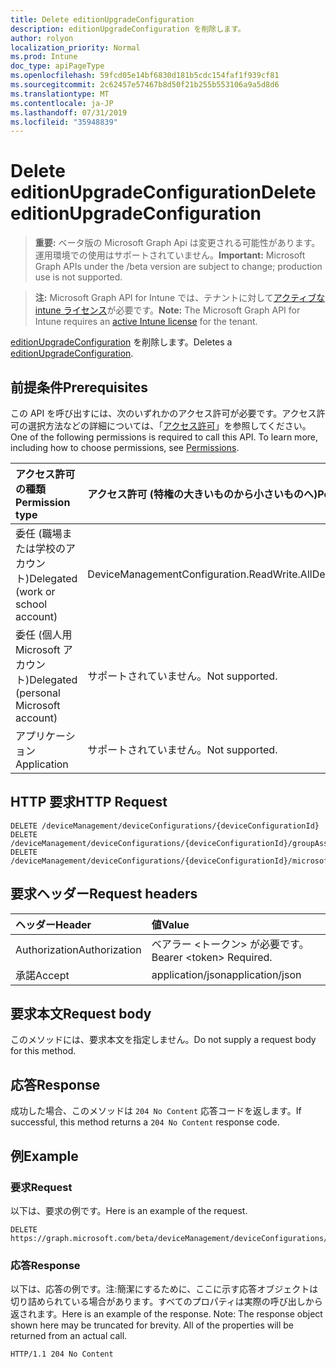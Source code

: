 ```yaml
---
title: Delete editionUpgradeConfiguration
description: editionUpgradeConfiguration を削除します。
author: rolyon
localization_priority: Normal
ms.prod: Intune
doc_type: apiPageType
ms.openlocfilehash: 59fcd05e14bf6830d181b5cdc154faf1f939cf81
ms.sourcegitcommit: 2c62457e57467b8d50f21b255b553106a9a5d8d6
ms.translationtype: MT
ms.contentlocale: ja-JP
ms.lasthandoff: 07/31/2019
ms.locfileid: "35948839"
---
```

# <a name="delete-editionupgradeconfiguration"></a><span data-ttu-id="75f05-103">Delete editionUpgradeConfiguration</span><span class="sxs-lookup"><span data-stu-id="75f05-103">Delete editionUpgradeConfiguration</span></span>

> <span data-ttu-id="75f05-104">**重要:** ベータ版の Microsoft Graph Api は変更される可能性があります。運用環境での使用はサポートされていません。</span><span class="sxs-lookup"><span data-stu-id="75f05-104">**Important:** Microsoft Graph APIs under the /beta version are subject to change; production use is not supported.</span></span>

> <span data-ttu-id="75f05-105">**注:** Microsoft Graph API for Intune では、テナントに対して[アクティブな intune ライセンス](https://go.microsoft.com/fwlink/?linkid=839381)が必要です。</span><span class="sxs-lookup"><span data-stu-id="75f05-105">**Note:** The Microsoft Graph API for Intune requires an [active Intune license](https://go.microsoft.com/fwlink/?linkid=839381) for the tenant.</span></span>

<span data-ttu-id="75f05-106">[editionUpgradeConfiguration](../resources/intune-deviceconfig-editionupgradeconfiguration.md) を削除します。</span><span class="sxs-lookup"><span data-stu-id="75f05-106">Deletes a [editionUpgradeConfiguration](../resources/intune-deviceconfig-editionupgradeconfiguration.md).</span></span>

## <a name="prerequisites"></a><span data-ttu-id="75f05-107">前提条件</span><span class="sxs-lookup"><span data-stu-id="75f05-107">Prerequisites</span></span>
<span data-ttu-id="75f05-p101">この API を呼び出すには、次のいずれかのアクセス許可が必要です。アクセス許可の選択方法などの詳細については、「[アクセス許可](/graph/permissions-reference)」を参照してください。</span><span class="sxs-lookup"><span data-stu-id="75f05-p101">One of the following permissions is required to call this API. To learn more, including how to choose permissions, see [Permissions](/graph/permissions-reference).</span></span>

|<span data-ttu-id="75f05-110">アクセス許可の種類</span><span class="sxs-lookup"><span data-stu-id="75f05-110">Permission type</span></span>|<span data-ttu-id="75f05-111">アクセス許可 (特権の大きいものから小さいものへ)</span><span class="sxs-lookup"><span data-stu-id="75f05-111">Permissions (from most to least privileged)</span></span>|
|:---|:---|
|<span data-ttu-id="75f05-112">委任 (職場または学校のアカウント)</span><span class="sxs-lookup"><span data-stu-id="75f05-112">Delegated (work or school account)</span></span>|<span data-ttu-id="75f05-113">DeviceManagementConfiguration.ReadWrite.All</span><span class="sxs-lookup"><span data-stu-id="75f05-113">DeviceManagementConfiguration.ReadWrite.All</span></span>|
|<span data-ttu-id="75f05-114">委任 (個人用 Microsoft アカウント)</span><span class="sxs-lookup"><span data-stu-id="75f05-114">Delegated (personal Microsoft account)</span></span>|<span data-ttu-id="75f05-115">サポートされていません。</span><span class="sxs-lookup"><span data-stu-id="75f05-115">Not supported.</span></span>|
|<span data-ttu-id="75f05-116">アプリケーション</span><span class="sxs-lookup"><span data-stu-id="75f05-116">Application</span></span>|<span data-ttu-id="75f05-117">サポートされていません。</span><span class="sxs-lookup"><span data-stu-id="75f05-117">Not supported.</span></span>|

## <a name="http-request"></a><span data-ttu-id="75f05-118">HTTP 要求</span><span class="sxs-lookup"><span data-stu-id="75f05-118">HTTP Request</span></span>
<!-- {
  "blockType": "ignored"
}
-->
``` http
DELETE /deviceManagement/deviceConfigurations/{deviceConfigurationId}
DELETE /deviceManagement/deviceConfigurations/{deviceConfigurationId}/groupAssignments/{deviceConfigurationGroupAssignmentId}/deviceConfiguration
DELETE /deviceManagement/deviceConfigurations/{deviceConfigurationId}/microsoft.graph.windowsDomainJoinConfiguration/networkAccessConfigurations/{deviceConfigurationId}
```

## <a name="request-headers"></a><span data-ttu-id="75f05-119">要求ヘッダー</span><span class="sxs-lookup"><span data-stu-id="75f05-119">Request headers</span></span>
|<span data-ttu-id="75f05-120">ヘッダー</span><span class="sxs-lookup"><span data-stu-id="75f05-120">Header</span></span>|<span data-ttu-id="75f05-121">値</span><span class="sxs-lookup"><span data-stu-id="75f05-121">Value</span></span>|
|:---|:---|
|<span data-ttu-id="75f05-122">Authorization</span><span class="sxs-lookup"><span data-stu-id="75f05-122">Authorization</span></span>|<span data-ttu-id="75f05-123">ベアラー &lt;トークン&gt; が必要です。</span><span class="sxs-lookup"><span data-stu-id="75f05-123">Bearer &lt;token&gt; Required.</span></span>|
|<span data-ttu-id="75f05-124">承諾</span><span class="sxs-lookup"><span data-stu-id="75f05-124">Accept</span></span>|<span data-ttu-id="75f05-125">application/json</span><span class="sxs-lookup"><span data-stu-id="75f05-125">application/json</span></span>|

## <a name="request-body"></a><span data-ttu-id="75f05-126">要求本文</span><span class="sxs-lookup"><span data-stu-id="75f05-126">Request body</span></span>
<span data-ttu-id="75f05-127">このメソッドには、要求本文を指定しません。</span><span class="sxs-lookup"><span data-stu-id="75f05-127">Do not supply a request body for this method.</span></span>

## <a name="response"></a><span data-ttu-id="75f05-128">応答</span><span class="sxs-lookup"><span data-stu-id="75f05-128">Response</span></span>
<span data-ttu-id="75f05-129">成功した場合、このメソッドは `204 No Content` 応答コードを返します。</span><span class="sxs-lookup"><span data-stu-id="75f05-129">If successful, this method returns a `204 No Content` response code.</span></span>

## <a name="example"></a><span data-ttu-id="75f05-130">例</span><span class="sxs-lookup"><span data-stu-id="75f05-130">Example</span></span>

### <a name="request"></a><span data-ttu-id="75f05-131">要求</span><span class="sxs-lookup"><span data-stu-id="75f05-131">Request</span></span>
<span data-ttu-id="75f05-132">以下は、要求の例です。</span><span class="sxs-lookup"><span data-stu-id="75f05-132">Here is an example of the request.</span></span>
``` http
DELETE https://graph.microsoft.com/beta/deviceManagement/deviceConfigurations/{deviceConfigurationId}
```

### <a name="response"></a><span data-ttu-id="75f05-133">応答</span><span class="sxs-lookup"><span data-stu-id="75f05-133">Response</span></span>
<span data-ttu-id="75f05-p102">以下は、応答の例です。注:簡潔にするために、ここに示す応答オブジェクトは切り詰められている場合があります。すべてのプロパティは実際の呼び出しから返されます。</span><span class="sxs-lookup"><span data-stu-id="75f05-p102">Here is an example of the response. Note: The response object shown here may be truncated for brevity. All of the properties will be returned from an actual call.</span></span>
``` http
HTTP/1.1 204 No Content
```





